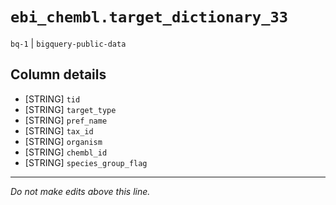 # `ebi_chembl.target_dictionary_33`
`bq-1` | `bigquery-public-data`

## Column details
* [STRING]    `tid`
* [STRING]    `target_type`
* [STRING]    `pref_name`
* [STRING]    `tax_id`
* [STRING]    `organism`
* [STRING]    `chembl_id`
* [STRING]    `species_group_flag`

-------------------------------------------------------------------------------
*Do not make edits above this line.*
